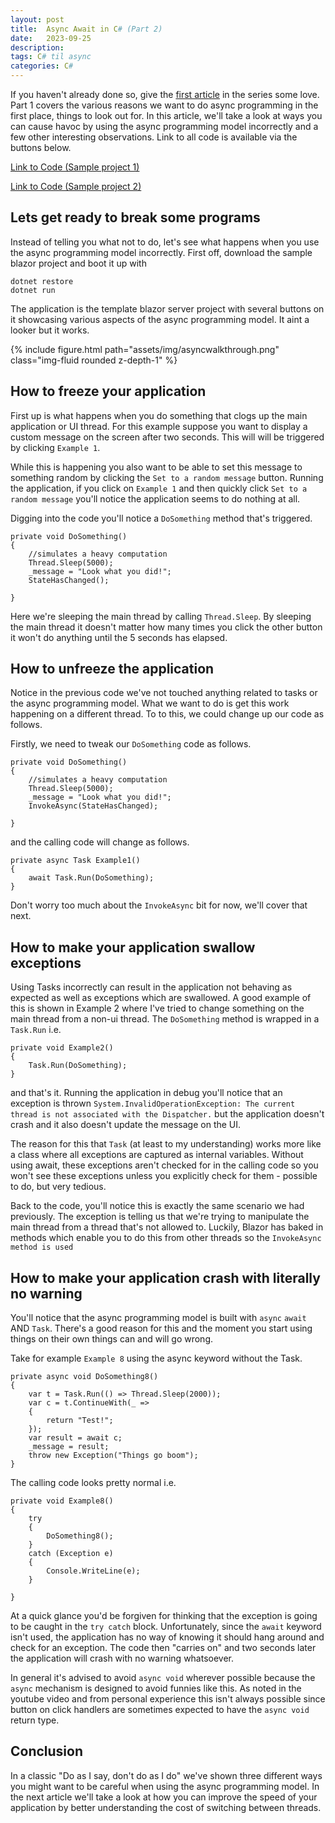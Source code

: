 ```yaml
---
layout: post
title:  Async Await in C# (Part 2)
date:   2023-09-25
description: 
tags: C# til async
categories: C#
---
```


If you haven't already done so, give the [first article](https://thatstatsguy.github.io/blog/2023/Async-Await-in-C-Part-1/) in the series some love. Part 1 covers the various reasons we want to do async programming in the first place, things to look out for. In this article, we'll take a look at ways you can cause havoc by using the async programming model incorrectly and a few other interesting observations. Link to all code is available via the buttons below.

<a class="btn btn-info" href="https://github.com/thatstatsguy/til/tree/main/AsyncAwaitWalkThrough" role="button">Link to Code (Sample project 1)</a>

<a class="btn btn-info" href="https://github.com/thatstatsguy/til/tree/main/Task%20Parallel%20Library/TPL" role="button">Link to Code (Sample project 2)</a>

## Lets get ready to break some programs
Instead of telling you what not to do, let's see what happens when you use the async programming model incorrectly. First off, download the sample blazor project and boot it up with 
```
dotnet restore
dotnet run
```
The application is the template blazor server project with several buttons on it showcasing various aspects of the async programming model. It aint a looker but it works.

{% include figure.html path="assets/img/asyncwalkthrough.png" class="img-fluid rounded z-depth-1" %}

## How to freeze your application
First up is what happens when you do something that clogs up the main application or UI thread. For this example suppose you want to display a custom message on the screen after two seconds. This will will be triggered by clicking `Example 1`.

While this is happening you also want to be able to set this message to something random by clicking the `Set to a random message` button. Running the application, if you click on `Example 1` and then quickly click `Set to a random message` you'll notice the application seems to do nothing at all.

Digging into the code you'll notice a `DoSomething` method that's triggered.
```
private void DoSomething()
{
    //simulates a heavy computation
    Thread.Sleep(5000);
    _message = "Look what you did!";
    StateHasChanged();
    
}
```
Here we're sleeping the main thread by calling `Thread.Sleep`. By sleeping the main thread it doesn't matter how many times you click the other button it won't do anything until the 5 seconds has elapsed.

## How to unfreeze the application
Notice in the previous code we've not touched anything related to tasks or the async programming model. What we want to do is get this work happening on a different thread. To to this, we could change up our code as follows.

Firstly, we need to tweak our `DoSomething` code as follows.
```
private void DoSomething()
{
    //simulates a heavy computation
    Thread.Sleep(5000);
    _message = "Look what you did!";
    InvokeAsync(StateHasChanged);
    
}
```
and the calling code will change as follows.
```
private async Task Example1()
{
    await Task.Run(DoSomething);
}
```
Don't worry too much about the `InvokeAsync` bit for now, we'll cover that next.

## How to make your application swallow exceptions

Using Tasks incorrectly can result in the application not behaving as expected as well as exceptions which are swallowed. A good example of this is shown in Example 2 where I've tried to change something on the main thread from a non-ui thread. The `DoSomething` method is wrapped in a `Task.Run` i.e.

```
private void Example2()
{
    Task.Run(DoSomething);
}
```
and that's it. Running the application in debug you'll notice that an exception is thrown `System.InvalidOperationException: The current thread is not associated with the Dispatcher.` but the application doesn't crash and it also doesn't update the message on the UI.

The reason for this that `Task` (at least to my understanding) works more like a class where all exceptions are captured as internal variables. Without using await, these exceptions aren't checked for in the calling code so you won't see these exceptions unless you explicitly check for them - possible to do, but very tedious. 

Back to the code, you'll notice this is exactly the same scenario we had previously. The exception is telling us that we're trying to manipulate the main thread from a thread that's not allowed to. Luckily, Blazor has baked in methods which enable you to do this from other threads so the `InvokeAsync method is used`

## How to make your application crash with literally no warning

You'll notice that the async programming model is built with `async` `await` AND `Task`. There's a good reason for this and the moment you start using things on their own things can and will go wrong.

Take for example `Example 8` using the async keyword without the Task.

```
private async void DoSomething8()
{
    var t = Task.Run(() => Thread.Sleep(2000));
    var c = t.ContinueWith(_ =>
    {
        return "Test!";
    });
    var result = await c;
    _message = result;
    throw new Exception("Things go boom");
}
```

The calling code looks pretty normal i.e.

```
private void Example8()
{
    try
    {
        DoSomething8();
    }
    catch (Exception e)
    {
        Console.WriteLine(e);   
    }
    
}
```
At a quick glance you'd be forgiven for thinking that the exception is going to be caught in the `try catch` block. Unfortunately, since the `await` keyword isn't used, the application has no way of knowing it should hang around and check for an exception. The code then "carries on" and two seconds later the application will crash with no warning whatsoever. 

In general it's advised to avoid `async void` wherever possible because the `async` mechanism is designed to avoid funnies like this. As noted in the youtube video and from personal experience this isn't always possible since button on click handlers are sometimes expected to have the `async void` return type.

## Conclusion 
In a classic "Do as I say, don't do as I do" we've shown three different ways you might want to be careful when using the async programming model. In the next article we'll take a look at how you can improve the speed of your application by better understanding the cost of switching between threads.